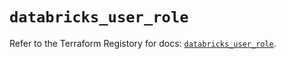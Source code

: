 # `databricks_user_role`

Refer to the Terraform Registory for docs: [`databricks_user_role`](https://registry.terraform.io/providers/databricks/databricks/1.19.0/docs/resources/user_role).
